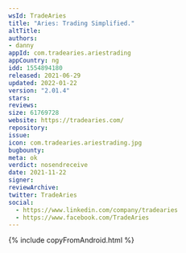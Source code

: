 ```yaml
---
wsId: TradeAries
title: "Aries: Trading Simplified."
altTitle: 
authors:
- danny
appId: com.tradearies.ariestrading
appCountry: ng
idd: 1554894180
released: 2021-06-29
updated: 2022-01-22
version: "2.01.4"
stars: 
reviews: 
size: 61769728
website: https://tradearies.com/
repository: 
issue: 
icon: com.tradearies.ariestrading.jpg
bugbounty: 
meta: ok
verdict: nosendreceive
date: 2021-11-22
signer: 
reviewArchive:
twitter: TradeAries
social:
  - https://www.linkedin.com/company/tradearies
  - https://www.facebook.com/TradeAries
---
```


{% include copyFromAndroid.html %}